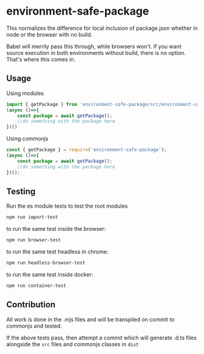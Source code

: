 environment-safe-package
========================

This normalizes the difference for local inclusion of package.json whether in node or the browser with no build.

Babel will merrily pass this through, while browsers won't. If you want source execution in both environments without build, there is no option. That's where this comes in.

Usage
-----

Using modules
```javascript
import { getPackage } from 'environment-safe-package/src/environment-safe-package.mjs';
(async ()=>{
    const package = await getPackage();
    //do something with the package here
})()
```

Using commonjs
```javascript
const { getPackage } = require('environment-safe-package');
(async ()=>{
    const package = await getPackage();
    //do something with the package here
})();
```

Testing
-------

Run the es module tests to test the root modules
```bash
npm run import-test
```
to run the same test inside the browser:

```bash
npm run browser-test
```
to run the same test headless in chrome:
```bash
npm run headless-browser-test
```

to run the same test inside docker:
```bash
npm run container-test
```


Contribution
------------
All work is done in the .mjs files and will be transpiled on commit to commonjs and tested.

If the above tests pass, then attempt a commit which will generate .d.ts files alongside the `src` files and commonjs classes in `dist`

